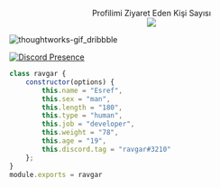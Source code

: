  
 <p align="center"> 
 Profilimi Ziyaret Eden Kişi Sayısı<br>
  <img src="https://profile-counter.glitch.me/ravgar/count.svg" />
</p>

![thoughtworks-gif_dribbble](https://user-images.githubusercontent.com/97904458/200912394-9ab7bea1-30fa-4a70-a460-d53e759c511c.gif)


[![Discord Presence](https://lanyard-profile-readme.vercel.app/api/898881308468592671?hideDiscrim=true)](https://discord.com/users/898881308468592671)
 

```js
class ravgar {
    constructor(options) {
        this.name = "Esref",
        this.sex = "man",
        this.length = "180",
        this.type = "human",
        this.job = "developer",
        this.weight = "78",
        this.age = "19",
        this.discord.tag = "ravgar#3210"
    };
}
module.exports = ravgar
```
